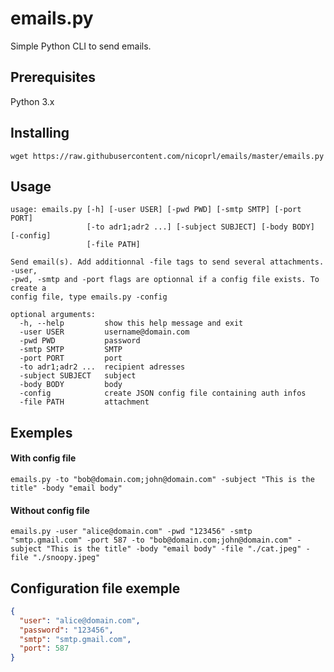 # emails.py

Simple Python CLI to send emails.

## Prerequisites

Python 3.x

## Installing

`wget https://raw.githubusercontent.com/nicoprl/emails/master/emails.py`

## Usage
```
usage: emails.py [-h] [-user USER] [-pwd PWD] [-smtp SMTP] [-port PORT]
                 [-to adr1;adr2 ...] [-subject SUBJECT] [-body BODY] [-config]
                 [-file PATH]

Send email(s). Add additionnal -file tags to send several attachments. -user,
-pwd, -smtp and -port flags are optionnal if a config file exists. To create a
config file, type emails.py -config

optional arguments:
  -h, --help         show this help message and exit
  -user USER         username@domain.com
  -pwd PWD           password
  -smtp SMTP         SMTP
  -port PORT         port
  -to adr1;adr2 ...  recipient adresses
  -subject SUBJECT   subject
  -body BODY         body
  -config            create JSON config file containing auth infos
  -file PATH         attachment
```
## Exemples

#### With config file

`emails.py -to "bob@domain.com;john@domain.com" -subject "This is the title" -body "email body"`

#### Without config file

`emails.py -user "alice@domain.com" -pwd "123456" -smtp "smtp.gmail.com" -port 587 -to "bob@domain.com;john@domain.com" -subject "This is the title" -body "email body" -file "./cat.jpeg" -file "./snoopy.jpeg"`

## Configuration file exemple
```json
{
  "user": "alice@domain.com",
  "password": "123456",
  "smtp": "smtp.gmail.com",
  "port": 587
}
```
